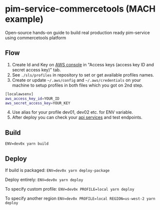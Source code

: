 # pim-service-commercetools (MACH example)

Open-source hands-on guide to build real production ready pim-service using commercetools platform

## Flow

1. Create Id and Key on [AWS console](https://console.aws.amazon.com/iam/home#/security_credentials) in "Access keys (access key ID and secret access key)" tab.
2. See `./sls/profiles` in repository to set or get available profiles names.
3. Create or update `~/.aws/config` and `~/.aws/credentials` on your machine to setup profiles in both files which you got on 2nd step.

```bash
[localawsenv]
aws_access_key_id=YOUR_ID
aws_secret_access_key=YOUR_KEY
```

4. Use alias for your profile dev01, dev02 etc. for ENV variable.
5. After deploy you can check your [api services](https://console.aws.amazon.com/apigateway/main/apis) and test endpoints.

## Build

`ENV=dev0x yarn build`

## Deploy

If build is packaged:
`ENV=dev0x yarn deploy-package`

Deploy entirely:
`ENV=dev0x yarn deploy`

To specify custom profile:
`ENV=dev0x PROFILE=local yarn deploy`

To specify another region
`ENV=dev0x PROFILE=local REGION=us-west-2 yarn deploy`
